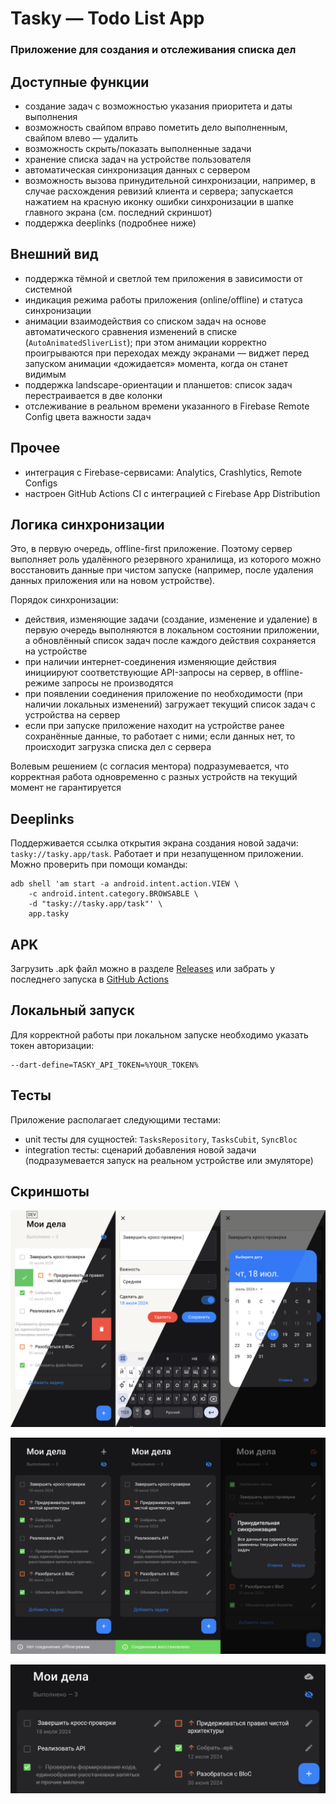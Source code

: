 # Tasky — Todo List App

### Приложение для создания и отслеживания списка дел

## Доступные функции
- создание задач с возможностью указания приоритета и даты выполнения
- возможность свайпом вправо пометить дело выполненным, свайпом влево — удалить
- возможность скрыть/показать выполненные задачи
- хранение списка задач на устройстве пользователя
- автоматическая синхронизация данных с сервером
- возможность вызова принудительной синхронизации, например, в случае расхождения ревизий клиента и сервера; запускается нажатием на красную иконку ошибки синхронизации в шапке главного экрана (см. последний скриншот)
- поддержка deeplinks (подробнее ниже)

## Внешний вид
- поддержка тёмной и светлой тем приложения в зависимости от системной
- индикация режима работы приложения (online/offline) и статуса синхронизации
- анимации взаимодействия со списком задач на основе автоматического сравнения изменений в списке (`AutoAnimatedSliverList`); при этом анимации корректно проигрываются при переходах между экранами — виджет перед запуском анимации «дожидается» момента, когда он станет видимым 
- поддержка landscape-ориентации и планшетов: список задач перестраивается в две колонки
- отслеживание в реальном времени указанного в Firebase Remote Config цвета важности задач

## Прочее
- интеграция с Firebase-сервисами: Analytics, Crashlytics, Remote Configs
- настроен GitHub Actions CI с интеграцией с Firebase App Distribution

## Логика синхронизации
Это, в первую очередь, offline-first приложение. Поэтому сервер выполняет роль удалённого резервного хранилища, из которого можно восстановить данные при чистом запуске (например, после удаления данных приложения или на новом устройстве).

Порядок синхронизации:
- действия, изменяющие задачи (создание, изменение и удаление) в первую очередь выполняются в локальном состоянии приложении, а обновлённый список задач после каждого действия сохраняется на устройстве
- при наличии интернет-соединения изменяющие действия инициируют соответствующие API-запросы на сервер, в offline-режиме запросы не производятся
- при появлении соединения приложение по необходимости (при наличии локальных изменений) загружает текущий список задач с устройства на сервер
- если при запуске приложение находит на устройстве ранее сохранённые данные, то работает с ними; если данных нет, то происходит загрузка списка дел с сервера 

Волевым решением (с согласия ментора) подразумевается, что корректная работа одновременно с разных устройств на текущий момент не гарантируется

## Deeplinks
Поддерживается ссылка открытия экрана создания новой задачи: `tasky://tasky.app/task`. Работает и при незапущенном приложении. Можно проверить при помощи команды:
```
adb shell 'am start -a android.intent.action.VIEW \
    -c android.intent.category.BROWSABLE \
    -d "tasky://tasky.app/task"' \
    app.tasky
```

## APK
Загрузить .apk файл можно в разделе [Releases](https://github.com/eshfield/tasky/releases) или забрать у последнего запуска в [GitHub Actions](https://github.com/eshfield/tasky/actions/)

## Локальный запуск
Для корректной работы при локальном запуске необходимо указать токен авторизации:
```
--dart-define=TASKY_API_TOKEN=%YOUR_TOKEN%
```

## Тесты
Приложение располагает следующими тестами:
- unit тесты для сущностей: `TasksRepository`, `TasksCubit`, `SyncBloc`
- integration тесты: сценарий добавления новой задачи (подразумевается запуск на реальном устройстве или эмуляторе)

## Скриншоты
![Screenshots1](screenshots/screenshot1.png)

![Screenshots2](screenshots/screenshot2.png)

![Screenshots2](screenshots/screenshot3.png)
